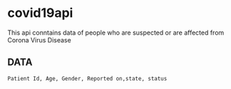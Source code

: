# covid19api
This api conntains data of people who are suspected or are affected from Corona Virus Disease

## DATA
```shell
Patient Id, Age, Gender, Reported on,state, status
```

